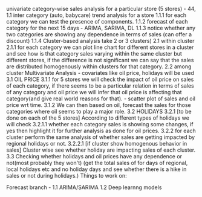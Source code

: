univariate category-wise sales analysis for a particular store (5 stores) - 44, 1.1 inter category (auto, babycare) trend analysis for a store 1.1.1 for each category we can test the presence of components. 1.1.2 forecast of each category for the next 15 days - ARIMA, SARIMA, DL 1.1.3 notice whether any two categories are showing any dependence in terms of sales (can offer a discount) 1.1.4
Cluster-based analysis take 2 or 3 clusters) 2.1 within cluster 2.1.1 for each category we can plot line chart for different stores in a cluster and see how is that category sales varying within the same cluster but different stores, if the difference is not significant we can say that the sales are distributed homogenously within clusters for that category. 2.2 among cluster
Multivariate Analysis - covariates like oil price, holidays will be used 3.1 OIL PRICE 3.1.1 for 5 stores we will check the impact of oil price on sales of each category, if there seems to be a particular relation in terms of sales of any category and oil price we will infer that oil price is affecting that category(and give real world reasons for that). - scatter plot of sales and oil price wrt time. 3.1.2 We can then based on oil, forecast the sales for those categories where oil seems to play a major role. 3.2 HOLIDAYS 3.2.1 [to be done on each of the 5 stores] According to different types of holidays we will check 3.2.1.1 whether each category sales is showing some changes, if yes then highlight it for further analysis as done for oil prices. 3.2.2 for each cluster perform the same analysis of whether sales are getting impacted by regional holidays or not. 3.2.2.1 [if cluster show homogenous behavior in sales] Cluster wise see whether holiday are impacting sales of each cluster. 3.3 Checking whether holidays and oil prices have any dependence or not(most probably they won't) (get the total sales of for days of regional, local holidays etc and no holiday days and see whether there is a hike in sales or not during holidays.)
Things to work on:

Forecast branch - 1.1 ARIMA/SARIMA 1.2 Deep learnng models
